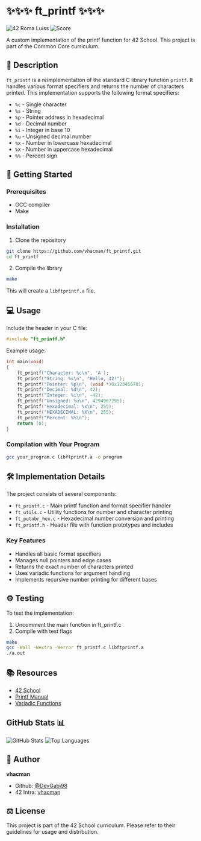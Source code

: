 # ✨✨✨ ft_printf ✨✨✨
![42 Roma Luiss](https://img.shields.io/badge/42-Roma_Luiss-green)
![Score](https://img.shields.io/badge/Score-100-greem)

A custom implementation of the printf function for 42 School. This project is part of the Common Core curriculum.

## 📝 Description

`ft_printf` is a reimplementation of the standard C library function `printf`. It handles various format specifiers and returns the number of characters printed. This implementation supports the following format specifiers:

- `%c` - Single character
- `%s` - String
- `%p` - Pointer address in hexadecimal
- `%d` - Decimal number
- `%i` - Integer in base 10
- `%u` - Unsigned decimal number
- `%x` - Number in lowercase hexadecimal
- `%X` - Number in uppercase hexadecimal
- `%%` - Percent sign

## 🚀 Getting Started

### Prerequisites
- GCC compiler
- Make

### Installation
1. Clone the repository
```bash
git clone https://github.com/vhacman/ft_printf.git
cd ft_printf
```

2. Compile the library
```bash
make
```

This will create a `libftprintf.a` file.

## 💻 Usage

Include the header in your C file:
```c
#include "ft_printf.h"
```

Example usage:
```c
int main(void)
{
    ft_printf("Character: %c\n", 'A');
    ft_printf("String: %s\n", "Hello, 42!");
    ft_printf("Pointer: %p\n", (void *)0x12345678);
    ft_printf("Decimal: %d\n", 42);
    ft_printf("Integer: %i\n", -42);
    ft_printf("Unsigned: %u\n", 4294967295);
    ft_printf("Hexadecimal: %x\n", 255);
    ft_printf("HEXADECIMAL: %X\n", 255);
    ft_printf("Percent: %%\n");
    return (0);
}
```

### Compilation with Your Program
```bash
gcc your_program.c libftprintf.a -o program
```

## 🛠️ Implementation Details

The project consists of several components:

- `ft_printf.c` - Main printf function and format specifier handler
- `ft_utils.c` - Utility functions for number and character printing
- `ft_putnbr_hex.c` - Hexadecimal number conversion and printing
- `ft_printf.h` - Header file with function prototypes and includes

### Key Features
- Handles all basic format specifiers
- Manages null pointers and edge cases
- Returns the exact number of characters printed
- Uses variadic functions for argument handling
- Implements recursive number printing for different bases

## ⚙️ Testing

To test the implementation:
1. Uncomment the main function in ft_printf.c
2. Compile with test flags
```bash
make
gcc -Wall -Wextra -Werror ft_printf.c libftprintf.a
./a.out
```

## 📚 Resources
- [42 School](https://42.fr/)
- [Printf Manual](https://man7.org/linux/man-pages/man3/printf.3.html)
- [Variadic Functions](https://en.cppreference.com/w/c/variadic)

## GitHub Stats 📊
![GitHub Stats](https://github-readme-stats.vercel.app/api?username=DevGabi98&show_icons=true&theme=radical)
![Top Languages](https://github-readme-stats.vercel.app/api/top-langs/?username=DevGabi98&layout=compact&theme=radical)

## 👤 Author
**vhacman**
- Github: [@DevGabi98](https://github.com/DevGabi98)
- 42 Intra: [vhacman](https://profile.intra.42.fr/)


## ⚖️ License
This project is part of the 42 School curriculum. Please refer to their guidelines for usage and distribution.

